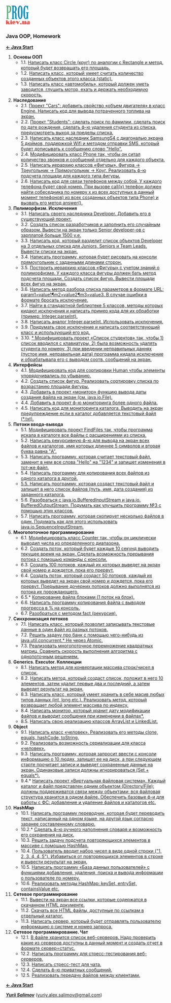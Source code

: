 [![Prog.kiev.ua](logo.png)](https://prog.kiev.ua)

<h3>Java OOP, Homework</h3>

[**<- Java Start**](https://github.com/YuriiSalimov/Prog.kiev.ua-JavaStart)

<ol>
<li><strong>Основы ООП</strong>
    <ul>
        <li> 1.1. 
            <a href="/src/main/java/com/yurii/salimov/lesson01/task01">
                Написать класс Circle (круг) по аналогии с Rectangle и метод, который будет возвращать его площадь.
            </a>
        </li>
        <li> 1.2. 
            <a href="/src/main/java/com/yurii/salimov/lesson01/task02">
                Написать класс, который умеет считать количество созданных объектов этого класса (static).
            </a>
        </li>
        <li> 1.3. 
            <a href="/src/main/java/com/yurii/salimov/lesson01/task03">
                Написать класс «автомобиль», который должен уметь заводится, глушить мотор, ехать и держать необходимую скорость.
            </a>
        </li>
    </ul>
</li>

<li><strong>Наследование</strong>
    <ul>
        <li> 2.1. 
            <a href="/src/main/java/com/yurii/salimov/lesson02/task01">
                Проект "Cars": добавить свойство «объем двигателя» в класс Engine. Написать код для вывода потраченного топлива на экран.
            </a>
        </li>
        <li> 2.2. 
            <a href="/src/main/java/com/yurii/salimov/lesson02/task02">
                Проект "Students": сделать поиск по фамилии, сделать поиск по дате рождения, сделать ф-ю удаления студента из списка, предусмотреть выход за пределы списка.
            </a>
        </li>
        <li> 2.3. 
            <a href="/src/main/java/com/yurii/salimov/lesson02/task03_04_06">
                Написать класс наследник SamsungS4 с диагональю экрана 5 дюймов, поддержкой Wifi и методом отправки SMS, который будет дописывать к сообщению слово "Hello".
            </a>
        </li>
        <li> 2.4.
            <a href="/src/main/java/com/yurii/salimov/lesson02/task03_04_06">
                Модифицировать класс Phone так, чтобы он ситал количество звонков и сообщений отдельно для каждого объекта.
            </a>
        </li>
        <li> 2.5. 
            <a href="/src/main/java/com/yurii/salimov/lesson02/task05">
                Написать иерархию классов «Фигуры». Фигура → Треугольник → Прямоугольник → Круг. Реализовать ф-ю подсчета площади для каждого типа фигуры.
            </a>
        </li>
        <li> 2.6. 
            <a href="/src/main/java/com/yurii/salimov/lesson02/task03_04_06">
                Написать код для связи телефонов между собой. У каждого телефона будет свой номер. При вызове call(x) телефон должен найти собеседника по номеру x из всех доступных в данный момент телефонов) из всех созданных объектов типа Phone) и вызвать его метод answer().
            </a>
        </li>
    </ul>
</li>

<li><strong>Полиморфизм. Исключения</strong>
    <ul>
        <li> 3.1. 
            <a href="/src/main/java/com/yurii/salimov/lesson03/task01_02_03">
                Написать своего наследника Developer. Добавить его в существующий проект.
            </a>
        </li>
        <li> 3.2. 
            <a href="/src/main/java/com/yurii/salimov/lesson03/task01_02_03">
                Создать список разработчиков и заполнить его случайным образом. Вывести на экран только Senior developer-ов с зарплатой больше 1500 у.е.
            </a>
        </li>
        <li> 3.3. 
            <a href="/src/main/java/com/yurii/salimov/lesson03/task01_02_03">
                Написать код, который разделит список объектов Developer на 3 отдельных списка для Juniors, Seniors и Team Leads. Вывести списки на экран.
            </a>
        </li>
        <li> 3.4. 
            <a href="/src/main/java/com/yurii/salimov/lesson03/task04">
                Написать программу, которая будет рисовать на консоли прямоугольник с заданными длинами сторон.
            </a>
        </li>
        <li> 3.5. 
            <a href="/src/main/java/com/yurii/salimov/lesson03/task05">
                Построить иерархию классов «Фигуры» с учетом знаний о полиморфизме. У каждого класса фигуры должен бать метод подсчета площади. Создать список фигур. Вывести площади всех фигур на экран.
            </a>
        </li>
        <li> 3.6. 
            <a href="/src/main/java/com/yurii/salimov/lesson03/task06">
                Написать метод разбора списка параметров в формате URL: param1=value1&param2=value2&param3=value3. В случае ошибки в формате бросать исключение.
            </a>
        </li>
        <li> 3.7. 
            <a href="/src/main/java/com/yurii/salimov/lesson03/task07">
                Найти в стандартной библиотеке 5 классов, методы которых кидают исключения и написать пример кода для их обработки (пример: Integer.parseInt).
            </a>
        </li>
        <li> 3.8. 
            <a href="/src/main/java/com/yurii/salimov/lesson03/task08">
                Написать аналог Integer.parseInt. Использовать исключения.
            </a>
        </li>
        <li> 3.9. 
            <a href="/src/main/java/com/yurii/salimov/lesson03/task09">
                Придумать свое исключение и написать соответствующий класс и использующий его код.
            </a>
        </li>
        <li> 3.10. 
            <a href="/src/main/java/com/yurii/salimov/lesson03/task10">
                * Модифицировать проект «Список студентов» так, чтобы 1) список вводился с клавиатуры, 2) была возможность удалять студента по номеру, 3) при введении неправильных даннях (пустое имя, неправильная дата) программа кидала исключение и обрабатывала его с выводом соотв. сообщений на экран.
            </a>
        </li>
    </ul>
</li>

<li><strong>Интерфейсы</strong>
    <ul>
        <li> 4.1. 
            <a href="/src/main/java/com/yurii/salimov/lesson04/task01">
                Модифицировать код для сортировки Human чтобы элементы упорядочивались по убыванию.
            </a>
        </li>
        <li> 4.2. 
            <a href="/src/main/java/com/yurii/salimov/lesson04/task02">
                Создать список фигур. Реализовать сортировку списка по возрастанию площади фигуры.
            </a>
        </li>
        <li> 4.3. 
            <a href="/src/main/java/com/yurii/salimov/lesson04/task03_04_05">
                Добавить в проект «монитор» функцию вывода даты создания файла на экран (см. java.io.File).
            </a>
        </li>
        <li> 4.4. 
            <a href="/src/main/java/com/yurii/salimov/lesson04/task03_04_05">
                Добавить в проект ф-ю мониторинга более одного файла.
            </a>
        </li>
        <li> 4.5. 
            <a href="/src/main/java/com/yurii/salimov/lesson04/task03_04_05">
                Написать код для мониторинга каталога. Выводить на экран предупреждение если в каталог добавляется текстовый файл (*.txt).
            </a>
        </li>
    </ul>
</li>

<li><strong>Потоки ввода-вывода</strong>
    <ul>
        <li> 5.1. 
            <a href="/src/main/java/com/yurii/salimov/lesson05/task01">
                Модифицировать проект FindFiles так, чтобы программа искала в каталоге все файлы с расширениями из списка.
            </a>
        </li>
        <li> 5.2. 
            <a href="/src/main/java/com/yurii/salimov/lesson05/task02">
                Написать рекурсивную ф-ю для вывода на экран всех файлов и каталогов, имя которых длиннее 5 символов и вторая буква равна "A".
            </a>
        </li>
        <li> 5.3. 
            <a href="/src/main/java/com/yurii/salimov/lesson05/task03">
                Написать программу, которая считает текстовый файл, заменит в нем все слова "Hello" на "1234" и запишет изменения в тот-же файл.
            </a>
        </li>
        <li> 5.4. 
            <a href="/src/main/java/com/yurii/salimov/lesson05/task04_05">
                Написать программу для копирования всех файлов из одного каталога в другой.</li>
        <li> 5.5. 
            <a href="/src/main/java/com/yurii/salimov/lesson05/task04_05">
                Написать программу, которая создаст текстовый файл и запишет в него список файлов (путь, имя, дата создания) из заданного каталога.
            </a>
        </li>
        <li> 5.6. 
            <a href="/src/main/java/com/yurii/salimov/lesson05/task06">
                Разобраться с java.io.BufferedInputStream и java.io. BufferedOutputStream. Подумать как улучшить программу №3 с помощью этих классов.
            </a>
        </li>
        <li> 5.7. 
            <a href="/src/main/java/com/yurii/salimov/lesson05/task07">
                Написать программу, которая скопирует несколько файлов в один. Подумать как для этого использовать java.io.SequenceInputStream.
            </a>
        </li>
    </ul>
</li>

<li><strong>Многопоточное программирование</strong>
    <ul>
        <li> 6.1. 
            <a href="/src/main/java/com/yurii/salimov/lesson06/task01">
                Модифицировать класс Counter так, чтобы он циклически выводил числа из определенного диапазона.
            </a>
        </li>
        <li> 6.2. 
            <a href="/src/main/java/com/yurii/salimov/lesson06/task02">
                Создать поток, который будет каждые 10 секунд выводить текущее время на экран. Сделать возможность прерывания потока с помощью команды с консоли.
            </a>
        </li>
        <li> 6.3. 
            <a href="/src/main/java/com/yurii/salimov/lesson06/task03">
                Создать 100 потоков, каждый их которых выведет на экран свой номер и дождется, пока его прервут.
            </a>
        </li>
        <li> 6.4. 
            <a href="/src/main/java/com/yurii/salimov/lesson06/task04">
                Создать поток, который создаст 50 потоков, каждый их которых выведет на экран свой номер и дождется, пока его прервут. Прерывание дочерних потоков должно выполнятся из потока их порождающего.
            </a>
        </li>
        <li> 6.5.* 
            <a href="/src/main/java/com/yurii/salimov/lesson06/task05">
                Копирование файла блоками (1 поток на блок).
            </a>
        </li>
        <li> 6.6. 
            <a href="/src/main/java/com/yurii/salimov/lesson06/task06">
                Написать программу копирования файла с выводом прогресса в % на консоль.
            </a>
        </li>
        <li> 6.7. 
            <a href="/src/main/java/com/yurii/salimov/lesson06/task07">
                Разобраться с методом fact (рекурсия).
            </a>
        </li>
    </ul>
</li>

<li><strong>Синхронизация потоков</strong>
    <ul>
        <li> 7.1. 
            <a href="/src/main/java/com/yurii/salimov/lesson07/task01">
                Написать класс, который позволит записывать текстовые данные в один файл из разных потоков.
            </a>
        </li>
        <li> 7.2. 
            <a href="/src/main/java/com/yurii/salimov/lesson07/task02">
                Решить задачу про банк с помощью чего-нибудь из java.util.concurrent.* Не через Atomic.
            </a>
        </li>
        <li> 7.3. 
            <a href="/src/main/java/com/yurii/salimov/lesson07/task03">
                Реализовать многопоточное перемножение квадратных матриц. Сравнить скорость выполнения алгоритма с однопоточным решением.
            </a>
        </li>
    </ul>
</li>

<li><strong>Generics. Executor. Коллекции</strong>
    <ul>
        <li> 8.1. 
            <a href="/src/main/java/com/yurii/salimov/lesson08/task01">
                Написать метод для конвертации массива строк/чисел в список.
            </a>
        </li>
        <li> 8.2. 
            <a href="/src/main/java/com/yurii/salimov/lesson08/task02">
                Написать метод, который создаст список, положит в него 10 элементов, затем удалит первые два и последний, а затем выведет результат на экран.
            </a>
        </li>
        <li> 8.3. 
            <a href="/src/main/java/com/yurii/salimov/lesson08/task03">
                Написать класс, который умеет хранить в себе масив любых типов данных (int, long etc.). Реализовать метод, который возвращает любой элемент массива по индексу.
            </a>
        </li>
        <li> 8.4. 
            <a href="/src/main/java/com/yurii/salimov/lesson08/task04">
                Написать монитор, который хранит дату модификации файлов и выводит сообщения при изменении в файлах*.
            </a>
        </li>
        <li> 8.5. 
            <a href="/src/main/java/com/yurii/salimov/lesson08/task05">
                Написать свою реализацию классов ArrayList и LinkedList.
            </a>
        </li>
    </ul>
</li>

<li><strong>Object</strong>
    <ul>
        <li> 9.1. 
            <a href="/src/main/java/com/yurii/salimov/lesson09/task01_02_03">
                Написать класс «человек». Реализовать его методы clone, equals, hashCode, toString.
            </a>
        </li>
        <li> 9.2. 
            <a href="/src/main/java/com/yurii/salimov/lesson09/task001_02_03">
                Реализовать возможность сериализации для класса «человек».
            </a>
        </li>
        <li> 9.3. 
            <a href="/src/main/java/com/yurii/salimov/lesson09/task01_02_03">
                Написать программу, которая запросит ввести с консоли информацию о 10 людях, запишет ее на диск, а при следующем старте прочитает записи и выведет сохраненные данные на экран. Одинаковые записи должны игнорироваться (Set + equals*).
            </a>
        </li>
        <li> 9.4.* 
            <a href="/src/main/java/com/yurii/salimov/lesson09/task04">
                Написать проект «Виртуальная файловая система». Каждый каталог и файл представлен одним объектом (Directory/File); должны поддерживатся связи между объектами; вся файловая структура хранится в одном файле. Обеспечить базовые ф-и для работы с ФС: добавление и удаление файлов и каталогов etc.
            </a>
        </li>
    </ul>

<li><strong>HashMap</strong>
    <ul>
        <li> 10.1. 
            <a href="/src/main/java/com/yurii/salimov/lesson10/task01_02">
                Написать программу переводчик, которая будет переводить текст, написанный на одном языке, на другой язык согласно заранее составленному словарю.
            </a>
        </li>
        <li> 10.2.*
            <a href="/src/main/java/com/yurii/salimov/lesson10/task01_02">
                Сделать ф-ю ручного наполнения словаря и возможность его сохранения на диск.
            </a>
        </li>
        <li> 10.3. 
            <a href="/src/main/java/com/yurii/salimov/lesson10/task03_04">
                Решить задачу подсчета повторяющихся элементов в массиве с помощью HashMap.
            </a>
        </li>
        <li> 10.4. 
            <a href="/src/main/java/com/yurii/salimov/lesson10/task03_04">
                Пользователь вводит набор чисел в виде одной строки ("1, 2, 3, 4, 4, 5"). Избавиться от повторяющихся элементов в строке и вывести результат на экран.
            </a>
        </li>
        <li> 10.5. 
            <a href="/src/main/java/com/yurii/salimov/lesson10/task05">
                Написать программу «База данных пользователей» с функциями добавления, удаления, поиска и вывода информации о пользователе по номеру.
            </a>
        </li>
        <li> 10.6. 
            <a href="/src/main/java/com/yurii/salimov/lesson10/task06">
                Реализовать методы HashMap: keySet, entrySet, containsValue etc.
            </a>
        </li>
    </ul>
</li>

<li><strong>Сетевое программирование</strong>
    <ul>
        <li> 11.1. 
            <a href="/src/main/java/com/yurii/salimov/lesson11/task01">
                Вывести на экран все ссылки, которые содержатся в скачанном HTML документе.
            </a>
        </li>
        <li> 11.2. 
            <a href="/src/main/java/com/yurii/salimov/lesson11/task02">
                Скачать все HTML файлы, доступные по ссылкам в отдельный каталог.
            </a>
        </li>
        <li> 11.3. 
            <a href="/src/main/java/com/yurii/salimov/lesson11/task03">
                Написать сервер, который будет отправлять пользователю информацию о системе и номер запроса.
            </a>
        </li>
    </ul>
</li>

<li><strong>Сетевое программирование. Чат</strong>
    <ul>
        <li> 12.1. 
            <a href="/src/main/java/com/yurii/salimov/lesson12/task01">
                В файле хранится список веб-серверов. Надо проверить какие из серверов доступны в данный момент и создать отчет в формате сервер=статус.
            </a>
        </li>
        <li> 12.2. 
            <a href="/src/main/java/com/yurii/salimov/lesson12/task02">
                Написать программу для стресс-тестирования веб-серверов.
            </a>
        </li>
        <li> 12.3. 
            <a href="/src/main/java/com/yurii/salimov/lesson12/task03">
                Написать стресс-тест для чата.
            </a>
        </li>
        <li> 12.4. 
            <a href="/src/main/java/com/yurii/salimov/lesson12/task04">
                Сделать ф-ю приватных сообщений.
            </a>
        </li>
        <li> 12.5. 
            <a href="/src/main/java/com/yurii/salimov/lesson12/task04">
                Реализовать передачу файлов между клиентами.
            </a>
        </li>
    </ul>
</li>
</ol>

[**<- Java Start**](https://github.com/YuriiSalimov/Prog.kiev.ua-JavaStart)

[_**Yurii Salimov**_](https://www.linkedin.com/in/yurii-salimov)  ([yuriy.alex.salimov@gmail.com](mailto:yuriy.alex.salimov@gmail.com))
